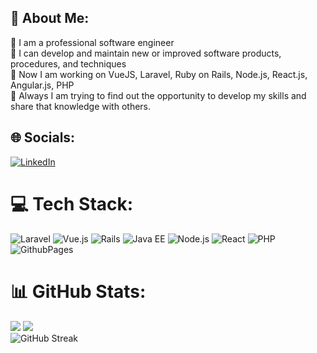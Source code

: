 ## 💫 About Me:
🔭 I am a professional software engineer<br>👯 I can develop and maintain new or improved software products, procedures, and techniques<br>🤝 Now I am working on VueJS, Laravel, Ruby on Rails, Node.js, React.js, Angular.js, PHP<br>🌱 Always I am trying to find out the opportunity to develop my skills and share that knowledge with others.

## 🌐 Socials:
[![LinkedIn](https://img.shields.io/badge/LinkedIn-%230077B5.svg?logo=linkedin&logoColor=white)](https://www.linkedin.com/in/sanaulla-ict/) 

# 💻 Tech Stack:
![Laravel](https://img.shields.io/badge/Laravel-%23FF2D20.svg?style=for-the-badge&logo=laravel&logoColor=white)
![Vue.js](https://img.shields.io/badge/Vue.js-%2335495e.svg?style=for-the-badge&logo=vuedotjs&logoColor=%234FC08D)
![Rails](https://img.shields.io/badge/Rails-%23CC0000.svg?style=for-the-badge&logo=ruby-on-rails&logoColor=white)
![Java EE](https://img.shields.io/badge/Java%20EE-%23ED8B00.svg?style=for-the-badge&logo=java&logoColor=white)
![Node.js](https://img.shields.io/badge/Node.js-%2343853D.svg?style=for-the-badge&logo=node.js&logoColor=white)
![React](https://img.shields.io/badge/React-%2320232a.svg?style=for-the-badge&logo=react&logoColor=%2361DAFB)
![PHP](https://img.shields.io/badge/PHP-%23777BB4.svg?style=for-the-badge&logo=php&logoColor=white)
![GithubPages](https://img.shields.io/badge/github%20pages-121013?style=for-the-badge&logo=github&logoColor=white)

# 📊 GitHub Stats:
![](https://github-readme-stats.vercel.app/api?username=SanaullaParvez&theme=light&hide_border=false&include_all_commits=true&count_private=true)
![](https://github-readme-stats.vercel.app/api/top-langs/?username=SanaullaParvez&theme=light&hide_border=false&include_all_commits=true&count_private=true&layout=compact)<br/>
![GitHub Streak](https://github-readme-streak-stats.herokuapp.com/?user=SanaullaParvez&theme=dark&hide_border=false)



<!--
**SanaullaParvez/SanaullaParvez** is a ✨ _special_ ✨ repository because its `README.md` (this file) appears on your GitHub profile.

Here are some ideas to get you started:

- 🔭 I’m currently working on Laravel, VueJS, TypeScript, Ruby on Rails
- 🌱 I’m currently learning Flatter
- 👯 I’m looking to collaborate on Web & App Development
- 🤔 I’m looking for help with Deep Learning
- 💬 Ask me about Server Security
- 📫 How to reach me: https://www.linkedin.com/in/sanaulla-ict/
- 😄 Pronouns: Sanaulla did a great job on the bug fix.
- ⚡ Fun fact: My friends call me an "Any Problem Resolved"
-->
